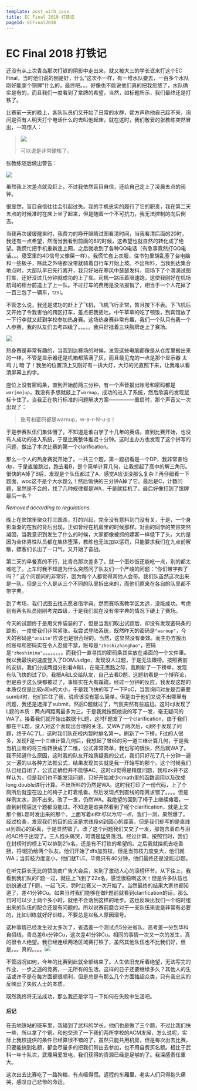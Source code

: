 ```yaml
---
template: post_with_isso
title: EC Final 2018 打铁记
pageId: ECFinal2018
---
```


# EC Final 2018 打铁记

还没有从上次青岛那次打铁的阴影中走出来，就又被大三的学长诓来打这个EC Final，当时他们说的倒是好，什么“这次不一样，有一堆水队要去，一百多个水队刚好能拿个铜牌”什么的，最终吧。。。好像也不能说他们真的把我忽悠了，水队确实是有的，而且我们一度看到了拿牌的希望，当然，如标题所示，我们最终还是打铁了。

比赛前一天的晚上，各队队员们又开始了日常的水群，佬方声称他自己起不来，询问是否有人明天打个电话什么的去叫他起床，就在这时，我们敬爱的张教练突然冒出，一鸣惊人：

> ![](https://i.loli.net/2018/12/21/5c1cb7b18fef4.png)
> 
> 可以说是非常硬核了。

张教练随后做出警告：

![](https://i.loli.net/2018/12/21/5c1cb885dca8f.png)

虽然我上次差点就没赶上，不过我依然盲目自信，还给自己定上了凌晨五点的闹钟。

很显然，盲目自信往往会引起过失。我的手机忠实的履行了它的职责，我在第二天五点的时候准时在床上坐了起来，但是随着一个不可抗力，我无法控制的向后倒去。

当我再次缓缓醒来时，我费力的睁开眼睛试图看清时间，当我看清后面的20时，我还有一点希望，然而当我看到前面的6的时候，这希望也就自然的转化成了绝望。我慌忙把手机重新连上网，之后就收到了各种QQ电话（有急事竟然打QQ电话。。。寝室里的4G信号又像屎一样）。我慌忙套上衣服，往书包里胡乱塞了台电脑和一些板子，除此之外啥都没带就骑着自行车开始上坡。不出所料，当我到达集合地点时，大部队早已先行离开，我只好站在寒风中瑟瑟发抖，现场下了个滴滴试图打车，还好没过几分钟就成功的上了车。司机一路压着限速跑，这使我刚好在机场航司的柜台前追上了上一队。不过打车的费用是没法报销了，相当于一个人花掉了一百三包了一辆车，tzsl。

不管怎么说，我还是成功的赶上了飞机，飞机飞行正常，暂且按下不表。下飞机后又开始了令我害怕的跨区打车，差点把我摇吐。中午草草的吃了顿饭，到宾馆放了一下行李就又赶到学校参加热身赛。这场热身赛非常有趣，我们一个队只有我一个人参赛，我的队友们去考四级了。。。。。我只好挂着三块胸牌走上了赛场。

![](https://i.loli.net/2018/12/23/5c1edd732ac84.jpg)

热身赛是非常有趣的，当我到达赛场的时候，发现这些电脑都像是从仓库里搬出来的一样，不管是显示器还是机箱都落满了灰，而且最见鬼的一点是那个显示器 太 鸡 儿 暗 了！我坐的位置顶上又刚好有一排大灯，大灯的光直照下来，让我难以看清屏幕上的字。

座位上没有密码条，直到开始前两三分钟，有一个声音报出账号和密码都是`war[mn]up`，我没有多想就敲上了`warmup`，成功的进入了系统，然后欣喜的发现鼠标卡住了。当我正在执行标准的问题解决方案—————重启时，那个声音又一次出现了：

> 账号和密码都是warnup，w-a-r-N-u-p！

于是参赛队伍们集体懵了，不知道是谁白学了十几年的英语。直到比赛开始，也没有人成功的进入系统，于是比赛整体推迟十分钟。这时主办方也发现了这个拼写的问题，做出了本次比赛的第一个clarification。

那么一个人的热身赛就开始了。一共三个题，第一题初看是一个DP，我非常害怕dp，于是直接跳过，跑去看B，是个简单计算几何，让我想起了高中的解三角形。很快的A掉了B后，发现是个队伍都过了A，感觉A应该没那么复杂？再仔细看一下题面，woc这不是个大水题么！然后愉快的三分钟A掉了它。最后是C，计数问题，显然是不会的，找了几种规律都是WA，于是就挂机了。最后好像打到了银牌最后一名？

*Removed according to regulations.*

晚上在宾馆里聚众打三国杀，打的兴起，完全没有意料到门没有关，于是，一个身影渐渐的在我的背后出现，正如曾经在机房里的时候那样。对面的同学的笑容突然凝固，当我意识到发生了什么的时候，大家都像被抓的嫖客一样低下了头。大约是因为全体男性队员都在集体堕落，教练也无法加以惩罚，只能要求我们在九点前解散，嫖客们长出了一口气，又开始了奋战。

第二天的早餐真的不行，比青岛那次差多了，就一个蛋炒饭还能吃一点，别的都太难吃了。上车时我不知道为什么突然问了队友们一个严峻的问题：“你们带字典了吗？” 这个问题问的非常好，因为每个人都觉得其他人会带。我们队虽然这次出来是一队，但是三个人是从三个不同的队里拆出来的，而他们原来在各自的队里都不带字典。

到了考场，我们试图去找志愿者借字典，然而赛场离教学区太远，没能成功。考虑到有两名队员刚刚考完四级，于是我们就在没有带字典的情况下硬上了赛场。

今天的试题终于是用文件袋装的了，但是当我们取出试题后，却没有发现密码条的踪影，一度使我们非常紧张。我尝试登陆系统，既然昨天的密码是`"warnup"`，今天的密码是`"onsite"`应该也是很合理的。当然，这显然没有奏效。而主办方报出的账号和密码实在令人忍俊不禁，账号是`"zheshizhanghao"`，密码是`"zheshimima"`。。。。。。。。而我们一直寻找的密码条其实放在桌面的一个文件里。我以我最快的速度登入了DOMJudge，发现没人过题，于是无法跟榜。按照赛前的安排，我们分成两组分别看A和L，在毫无思路之际，我刷新了一下榜单，发现有队飞快的过了D，我把A和L交给队友，自己去看D题，这题初看是一个博弈论，但是由于这么快都被过了，事情实在大有蹊跷。经过一分钟的反应，我发现这题的本质仅仅是比较`n`和`m`的大小，于是我飞快的写了一下PoC，当我询问对友是否需要sumbit时，他们拦住了我，说应该没有那么简单，但是由于他们又说不出哪里有问题，我还是选择了submit，然后D题就过了，气氛突然有些尴尬。这时cjl发现了L题的本质：两点间距离最多为三。于是我就按照他说的写了一发，毫无疑问的WA了。接着我们就开始出数据卡L题，这时F题发了一个clarification，由于我们都在干L题，没人对这个表现出合理的关注。又WA了两次后，cjl终于发现了问题，终于AC了L，这时我们队在校内暂时排名第一。刷新了一下榜，F过的人很多，发现F是一个三维计算几何后，我想起了曾经的另一道三维计算几何，于是我当机立断的将三维转换成了二维，公式非常简单，我也写的很快，然后就WA了。我不知道什么原因，这时我的队友开始质疑我的公式，我们只好花了几十分钟一遍又一遍的以各种方法推公式，结果发现其实就是我一开始写的那个。这个时候我们队已经自闭了，公式正确但并不能够AC。这时cjl觉得是精度问题，我和zk并不这样认为，但是我们也不能发现问题，只好开始减少cmath里的函数调用以及改成long double进行计算。不出所料的仍然是WA。这时我打印了一份代码，上了个厕所后就歪在边上的椅子上盯着纸看。然后发现点到直线的距离求错了。。。。但是样例太水，测不出来。改了一发，仍然WA。我绝望的回到了椅子上继续瘫着。一直到封榜后这个题都没能过。不知道是谁突然看到了呢个clarification，就是上文那个做L题时发出来的那个。上面写着*s和t可以为同一点*，我们一测，果然爆了。经过检查，发现我们的目的应该是求线段st到圆心的距离，但是我们却写的是直线st到圆心的距离，于是显然错了。改了这个问题我们又交了一发，那饱含着血与泪的AC终于出现了。三人抱头痛哭，可谓是猛男落泪。经过计算，按照罚时，我们在封榜时的榜上可以排到21x名，还是有不打铁的希望的。之后我就挂机去吃香肠，将I题扔给两个队友。他们开始了dfs加剪枝，但是当剪枝力度变大，他们就WA；当剪枝力度变小，他们就TLE。毕竟只有40分钟，他们最终还是没能过I题。

在听完巨长无比的赞助商广告大会后，来到了激动人心的滚榜环节。从下往上，我看到我们队的F题一过，就往上飞到了22x名，感觉很稳啊这次！但是许多队伍也纷纷通过了F题，一起飞天，罚时比赛又一次开始了。当然最终的结果大家也都知道了，差41分钟Cu。如果当时我们能够在做F题前就看到clarification的话，那么罚时可以少上两个多小时，就绝不会落到这样的地步。这也反映出我们一个临时组出来的队伍的配合还是有问题的。所以说赛前磨合对于一支队伍来说是非常有必要的，比如训练就好好训练，不要总是以私人原因溜号。

这种事情已经发生过太多次了，省选差一个测试点5分进省队，高考差一分到华科自招线，青岛差6x分钟Cu，这次差41分钟Cu。相同的事情一次又一次的发生，真的很令人绝望。我已经连续两场区域赛打铁了，虽然其他队伍也不比我们好，但是。。。真的。。。。![](https://i.loli.net/2018/12/24/5c203605c187f.jpg)

不管战况如何，今年的比赛到此就全部结束了。人生依旧充斥着绝望，无法写完的作业，一步之遥的竞赛，一无所有的生活。这样的日子还要继续多久？其他人的生活或许不是在每方面都很顺利，但是总是有那么几个方面独超众类，只有我忠实的反映出了失败人士的本质。

既然我终将无法成功，那么我还是学习一下如何在失败中生活吧。

#### 后记

在去地铁站的班车里，我碰到了武科的学长，他们也是做了三个题，不过比我们快一些，所以拿了个铜。和他交流了一下我们两所学校的ACM发展，怎么说呢，实际上我校提供的条件已经算很不错的了，虽然只能共用机房，但是每次出去比赛，只要能搞到名额，都会尽量多的把我们带出去参加，也不用自费买名额。相比于武科一年十队次，武理用爱发电，我们获得的资源已经是足够的了。我深感责任重大。

这次出去比赛吃了一路狗粮，有点噎得慌。返程的车厢里，老实人们只得抱头痛哭，感叹自己悲惨的命运。
